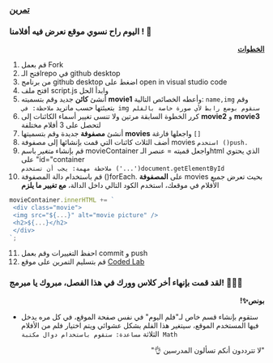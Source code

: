<p dir="rtl">
<h3><a href="https://github.com/kuwaitcodes/UC-web-cw-7">تمرين </a></h3></p>


<p dir="rtl">
 
### اليوم راح نسوي موقع نعرض فيه أفلامنا ! 🎥 

<p dir="rtl">
 <strong><a href="https://docs.google.com/document/d/1-yaUk4FLViYxKpyzCAoV314MNGzfRxGr1QFT5bY5wHc/edit#">الخطوات</a></strong></p>

1. قم بعمل Fork
2. افتح الـrepo في github desktop
3. من برنامج github desktop اضغط على open in visual studio code
4. افتح ملف script.js وابدأ الحل
5. أنشئ **كائن** جديد وقم بتسميته **movie1** وأعطه الخصائص التالية: `name,img` وقم بتعبئتها حسب ماتريد `ملاحظة: في img سنقوم بوضع رابط لأي صورة خاصة بالفلم`
6. كرر الخطوة السابقة مرتين ولا تنسى تغيير أسماء الكائنات إلى **movie2** و **movie3** لتحصل على 3 أفلام مختلفة
7. أنشئ **مصفوفة** جديدة وقم بتسميتها **movies** واجعلها فارغة `[]`
8. أضف الثلاث كائنات التي قمت بإنشائها إلى مصفوفة movies `استخدم ()push.`
9. قم بإنشاء *متغير* باسم movieContainer واجعل قميته = عنصر الـhtml الذي يحتوي على "id="container
   <br>`ملاحظة مهمة: يجب أن تستخدم ('...')document.getElementById`
10. قم باستخدام دالة المصفوفة ()forEach. على **المصفوفة** movies بحيث تعرض جميع الأفلام في موقعك، استخدم الكود التالي داخل الدالة، **مع تغيير ما يلزم**
</p>
<p dir="ltr">
 
  ```js
  movieContainer.innerHTML += `
   <div class="movie">
   <img src="${...}" alt="movie picture" />
   <h2>${...}</h2>
   </div>
  `;
  ```

</p>

11.  احفظ التغييرات وقم بعمل commit و push
12. قم بتسليم التمرين على موقع <a href="https://lab.joincoded.com/dashboard/tasks">Coded Lab</a>

### لقد قمت بإنهاء أخر كلاس وورك في هذا الفصل، مبروك يا مبرمج! 👏🏼🤍


<p dir="rtl">
<strong>بونص✨! </strong></p>

- ستقوم بإنشاء قسم خاص لـ"فلم اليوم" في نفس صفحة الموقع، في كل مره يدخل فيها المستخدم الموقع، سيتغير هذا الفلم بشكل عشوائي ويتم اختيار فلم من الأفلام الثلاثة `مساعدة: ستقوم باستخدام دوال مكتبة Math`
  
 <p dir="rtl">
"لا تترددون أنكم تسألون المدرسين 👌"
</p>
